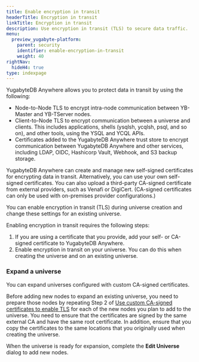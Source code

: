 ```yaml
---
title: Enable encryption in transit
headerTitle: Encryption in transit
linkTitle: Encryption in transit
description: Use encryption in transit (TLS) to secure data traffic.
menu:
  preview_yugabyte-platform:
    parent: security
    identifier: enable-encryption-in-transit
    weight: 40
rightNav:
  hideH4: true
type: indexpage
---
```


YugabyteDB Anywhere allows you to protect data in transit by using the following:

- Node-to-Node TLS to encrypt intra-node communication between YB-Master and YB-TServer nodes.
- Client-to-Node TLS to encrypt communication between a universe and clients. This includes applications, shells (ysqlsh, ycqlsh, psql, and so on), and other tools, using the YSQL and YCQL APIs.
- Certificates added to the YugabyteDB Anywhere trust store to encrypt communication between YugabyteDB Anywhere and other services, including LDAP, OIDC, Hashicorp Vault, Webhook, and S3 backup storage.

YugabyteDB Anywhere can create and manage new self-signed certificates for encrypting data in transit. Alternatively, you can use your own self-signed certificates. You can also upload a third-party CA-signed certificate from external providers, such as Venafi or DigiCert. (CA-signed certificates can only be used with on-premises provider configurations.)

You can enable encryption in transit (TLS) during universe creation and change these settings for an existing universe.

Enabling encryption in transit requires the following steps:

1. If you are using a certificate that you provide, add your self- or CA-signed certificate to YugabyteDB Anywhere.
1. Enable encryption in transit on your universe. You can do this when creating the universe and on an existing universe.


### Expand a universe

You can expand universes configured with custom CA-signed certificates.

Before adding new nodes to expand an existing universe, you need to prepare those nodes by repeating Step 2 of [Use custom CA-signed certificates to enable TLS](#use-custom-ca-signed-certificates-to-enable-tls) for each of the new nodes you plan to add to the universe. You need to ensure that the certificates are signed by the same external CA and have the same root certificate. In addition, ensure that you copy the certificates to the same locations that you originally used when creating the universe.

When the universe is ready for expansion, complete the **Edit Universe** dialog to add new nodes.

